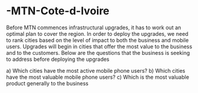# -MTN-Cote-d-Ivoire
Before MTN commences infrastructural upgrades, it has to work out an optimal plan to cover the region. In order to deploy the upgrades, we need to rank cities based on the level of impact to both the business and mobile users. Upgrades will begin in cities that offer the most value to the business and to the customers. Below are the questions that the business is seeking to address before deploying the upgrades

a)       Which cities have the most active mobile phone users?
b)      Which cities have the most valuable mobile phone users?
c)       Which is the most valuable product generally to the business
